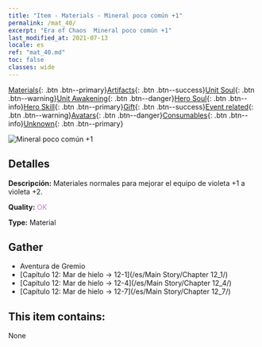 ```yaml
---
title: "Item - Materials - Mineral poco común +1"
permalink: /mat_40/
excerpt: "Era of Chaos  Mineral poco común +1"
last_modified_at: 2021-07-13
locale: es
ref: "mat_40.md"
toc: false
classes: wide
---
```

 [Materials](/ItemsES/){: .btn .btn--primary}[Artifacts](/ItemsES/Artifacts/){: .btn .btn--success}[Unit Soul](/ItemsES/UnitSoul/){: .btn .btn--warning}[Unit Awakening](/ItemsES/UnitAwakening/){: .btn .btn--danger}[Hero Soul](/ItemsES/HeroSoul/){: .btn .btn--info}[Hero Skill](/ItemsES/HeroSkill/){: .btn .btn--primary}[Gift](/ItemsES/Gift/){: .btn .btn--success}[Event related](/ItemsES/Events/){: .btn .btn--warning}[Avatars](/ItemsES/Avatars/){: .btn .btn--danger}[Consumables](/ItemsES/Consumables/){: .btn .btn--info}[Unknown](/ItemsES/Unknown/){: .btn .btn--primary}

 ![Mineral poco común +1](/images/t/i_cailiao_kuangshi2.png)

## Detalles
 **Descripción:** Materiales normales para mejorar el equipo de violeta +1 a violeta +2.

 **Quality:** <span style="color: #DA70D6">OK</span>

 **Type:** Material

## Gather

*    Aventura de Gremio 
*    [Capítulo 12: Mar de hielo -> 12-1](/es/Main Story/Chapter 12_1/) 
*    [Capítulo 12: Mar de hielo -> 12-4](/es/Main Story/Chapter 12_4/) 
*    [Capítulo 12: Mar de hielo -> 12-7](/es/Main Story/Chapter 12_7/) 

## This item contains:

  None

